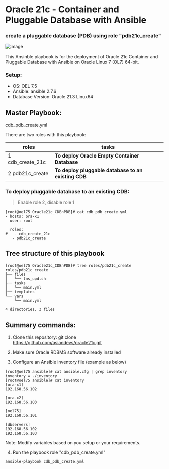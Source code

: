 # Oracle 21c - Container and Pluggable Database with Ansible
### create a pluggable database (PDB) using role "pdb21c_create"

![image](https://user-images.githubusercontent.com/37457408/134842588-8bc78ea4-5d7b-42b1-b7da-6517ee14e709.png)

This Ansinble playbook is for the deployment of Oracle 21c Container and Pluggable Database with Ansible on Oracle Linux 7 (OL7) 64-bit.

### Setup:
 * OS: OEL 7.5 
 * Ansible: ansible 2.7.6
 * Database Version: Oracle 21.3 Linux64

## Master Playbook:
cdb_pdb_create.yml

There are two roles with this playbook: 

roles                  | tasks
---------------------- | --------------------------------------------------------
1 cdb_create_21c       |  **To deploy Oracle Empty Container Database**
2 pdb21c_create        |  **To deploy pluggable database to an existing CDB**

### To deploy pluggable database to an existing CDB:
> Enable role 2, disable role 1
```
[root@oel75 Oracle21c_CDBnPDB]# cat cdb_pdb_create.yml
- hosts: ora-x1
  user: root

  roles:
#   - cdb_create_21c
   - pdb21c_create

```
## Tree structure of this playbook
```
[root@oel75 Oracle21c_CDBnPDB]# tree roles/pdb21c_create
roles/pdb21c_create
├── files
│   └── tns_upd.sh
├── tasks
│   └── main.yml
├── templates
└── vars
    └── main.yml

4 directories, 3 files

```

## Summary commands: 

1. Clone this repository:
    git clone https://github.com/asiandevs/oracle21c.git
    
2. Make sure Oracle RDBMS software already installed

3. Configure an Ansible inventory file (example as below) 
```
[root@oel75 ansible]# cat ansible.cfg | grep inventory
inventory = ./inventory
[root@oel75 ansible]# cat inventory
[ora-x1]
192.168.56.102

[ora-x2]
192.168.56.103

[oel75]
192.168.56.101

[dbservers]
192.168.56.102
192.168.56.103
```
Note: Modify variables based on you setup or your requirements. 

4. Run the playbook role "cdb_pdb_create.yml"
```
ansible-playbook cdb_pdb_create.yml  
```
